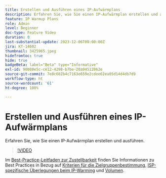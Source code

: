 ```yaml
---
title: Erstellen und Ausführen eines IP-Aufwärmplans
description: Erfahren Sie, wie Sie einen IP-Aufwärmplan erstellen und ausführen.
feature: IP Warmup Plans
role: Admin
level: Beginner
doc-type: Feature Video
duration: 0
last-substantial-update: 2023-12-06T00:00:00Z
jira: KT-14602
thumbnail: 3425965.jpeg
hidefromtoc: true
hide: true
badgeBeta: label="Beta" type="Informative"
exl-id: 90b80e5c-ce12-4298-b7be-20a94512062e
source-git-commit: 7e8c682b4c7163e659e2cdee62ea05d14d4db7d9
workflow-type: ht
source-wordcount: '61'
ht-degree: 100%

---
```


# Erstellen und Ausführen eines IP-Aufwärmplans

Erfahren Sie, wie Sie einen IP-Aufwärmplan erstellen und ausführen.

>[!VIDEO](https://video.tv.adobe.com/v/3425965/?learn=on)

Im [Best-Practice-Leitfaden zur Zustellbarkeit](https://experienceleague.adobe.com/de/docs/deliverability-learn/deliverability-best-practice-guide/introduction) finden Sie Informationen zu Best Practices in Bezug auf [Kriterien für die Zielgruppenbestimmung](https://experienceleague.adobe.com/de/docs/deliverability-learn/deliverability-best-practice-guide/transition-process/targeting-criteria), [ISP-spezifische Überlegungen beim IP-Warming](https://experienceleague.adobe.com/de/docs/deliverability-learn/deliverability-best-practice-guide/transition-process/isp-specific-considerations-during-ip-warming) und [Volumen](https://experienceleague.adobe.com/de/docs/deliverability-learn/deliverability-best-practice-guide/transition-process/volume).
